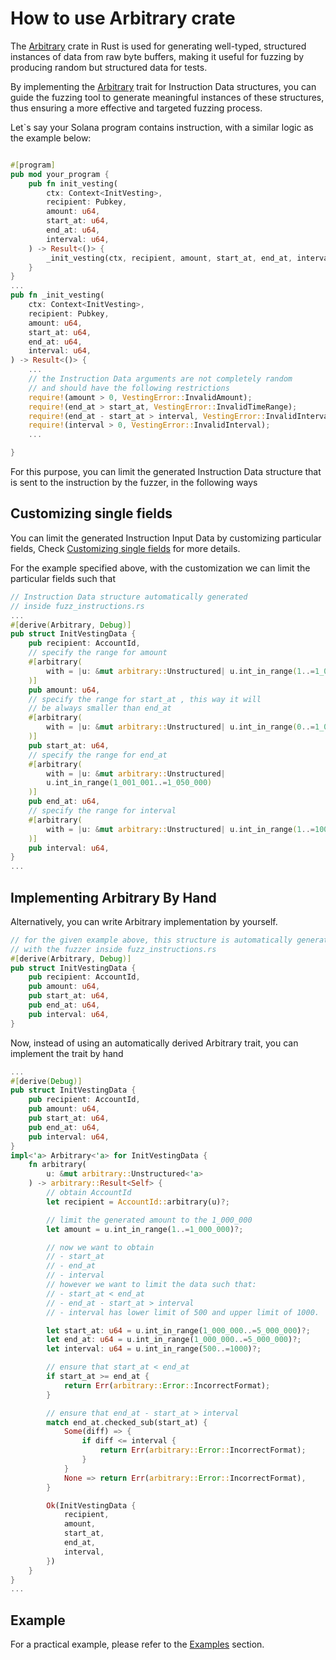 # How to use Arbitrary crate

The [Arbitrary](https://docs.rs/arbitrary/latest/arbitrary/) crate in Rust is used for generating well-typed, structured instances of data from raw byte buffers, making it useful for fuzzing by producing random but structured data for tests.

By implementing the [Arbitrary](https://docs.rs/arbitrary/latest/arbitrary/trait.Arbitrary.html) trait for Instruction Data structures, you can guide the fuzzing tool to generate meaningful instances of these structures, thus ensuring a more effective and targeted fuzzing process.



Let`s say your Solana program contains instruction, with a similar logic as the example below:
```rust

#[program]
pub mod your_program {
    pub fn init_vesting(
        ctx: Context<InitVesting>,
        recipient: Pubkey,
        amount: u64,
        start_at: u64,
        end_at: u64,
        interval: u64,
    ) -> Result<()> {
        _init_vesting(ctx, recipient, amount, start_at, end_at, interval)
    }
}
...
pub fn _init_vesting(
    ctx: Context<InitVesting>,
    recipient: Pubkey,
    amount: u64,
    start_at: u64,
    end_at: u64,
    interval: u64,
) -> Result<()> {
    ...
    // the Instruction Data arguments are not completely random
    // and should have the following restrictions
    require!(amount > 0, VestingError::InvalidAmount);
    require!(end_at > start_at, VestingError::InvalidTimeRange);
    require!(end_at - start_at > interval, VestingError::InvalidInterval);
    require!(interval > 0, VestingError::InvalidInterval);
    ...

}
```

For this purpose, you can limit the generated Instruction Data structure that is sent to the instruction by the fuzzer, in the following ways

## Customizing single fields
You can limit the generated Instruction Input Data by customizing particular fields, Check [Customizing single fields](https://github.com/rust-fuzz/arbitrary?tab=readme-ov-file#customizing-single-fields) for more details.

For the example specified above, with the customization we can limit the particular fields such that
```rust
// Instruction Data structure automatically generated
// inside fuzz_instructions.rs
...
#[derive(Arbitrary, Debug)]
pub struct InitVestingData {
    pub recipient: AccountId,
    // specify the range for amount
    #[arbitrary(
        with = |u: &mut arbitrary::Unstructured| u.int_in_range(1..=1_000_000)
    )]
    pub amount: u64,
    // specify the range for start_at , this way it will
    // be always smaller than end_at
    #[arbitrary(
        with = |u: &mut arbitrary::Unstructured| u.int_in_range(0..=1_000_000)
    )]
    pub start_at: u64,
    // specify the range for end_at
    #[arbitrary(
        with = |u: &mut arbitrary::Unstructured|
        u.int_in_range(1_001_001..=1_050_000)
    )]
    pub end_at: u64,
    // specify the range for interval
    #[arbitrary(
        with = |u: &mut arbitrary::Unstructured| u.int_in_range(1..=1000)
    )]
    pub interval: u64,
}
...
```

## Implementing Arbitrary By Hand
Alternatively, you can write Arbitrary implementation by yourself.
```rust
// for the given example above, this structure is automatically generated
// with the fuzzer inside fuzz_instructions.rs
#[derive(Arbitrary, Debug)]
pub struct InitVestingData {
    pub recipient: AccountId,
    pub amount: u64,
    pub start_at: u64,
    pub end_at: u64,
    pub interval: u64,
}
```

Now, instead of using an automatically derived Arbitrary trait, you can implement the trait by hand
```rust
...
#[derive(Debug)]
pub struct InitVestingData {
    pub recipient: AccountId,
    pub amount: u64,
    pub start_at: u64,
    pub end_at: u64,
    pub interval: u64,
}
impl<'a> Arbitrary<'a> for InitVestingData {
    fn arbitrary(
        u: &mut arbitrary::Unstructured<'a>
    ) -> arbitrary::Result<Self> {
        // obtain AccountId
        let recipient = AccountId::arbitrary(u)?;

        // limit the generated amount to the 1_000_000
        let amount = u.int_in_range(1..=1_000_000)?;

        // now we want to obtain
        // - start_at
        // - end_at
        // - interval
        // however we want to limit the data such that:
        // - start_at < end_at
        // - end_at - start_at > interval
        // - interval has lower limit of 500 and upper limit of 1000.

        let start_at: u64 = u.int_in_range(1_000_000..=5_000_000)?;
        let end_at: u64 = u.int_in_range(1_000_000..=5_000_000)?;
        let interval: u64 = u.int_in_range(500..=1000)?;

        // ensure that start_at < end_at
        if start_at >= end_at {
            return Err(arbitrary::Error::IncorrectFormat);
        }

        // ensure that end_at - start_at > interval
        match end_at.checked_sub(start_at) {
            Some(diff) => {
                if diff <= interval {
                    return Err(arbitrary::Error::IncorrectFormat);
                }
            }
            None => return Err(arbitrary::Error::IncorrectFormat),
        }

        Ok(InitVestingData {
            recipient,
            amount,
            start_at,
            end_at,
            interval,
        })
    }
}
...
```
## Example
For a practical example, please refer to the [Examples](../fuzzing-examples.md) section.
